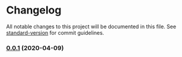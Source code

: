 # Changelog

All notable changes to this project will be documented in this file. See [standard-version](https://github.com/conventional-changelog/standard-version) for commit guidelines.

### [0.0.1](https://github.com/Iamharshiv/Todo/compare/v0.0.2...v0.0.1) (2020-04-09)
